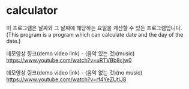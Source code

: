# calculator
이 프로그램은 날짜와 그 날짜에 해당하는 요일을 계산할 수 있는 프로그램입니다. (This program is a program which can calculate date and the day of the date.)

데모영상 링크(demo video link) - (음악 있는 것)(music) https://www.youtube.com/watch?v=uRTVBb8cjw0

데모영상 링크(demo video link) - (음악 없는 것)(no music) https://www.youtube.com/watch?v=rf4YeZUtlJ8
